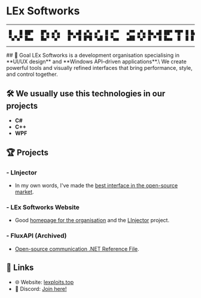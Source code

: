 # LEx Softworks
<hr>

```md
 █   █ ██▀   █▀▄ ▄▀▄   █▄ ▄█ ▄▀▄ ▄▀  █ ▄▀▀   ▄▀▀ ▄▀▄ █▄ ▄█ ██▀ ▀█▀ █ █▄ ▄█ ██▀ ▄▀▀      
 ▀▄▀▄▀ █▄▄   █▄▀ ▀▄▀   █ ▀ █ █▀█ ▀▄█ █ ▀▄▄   ▄██ ▀▄▀ █ ▀ █ █▄▄  █  █ █ ▀ █ █▄▄ ▄██ ▄ ▄ ▄
```
<hr>
## 🎯 Goal
LEx Softworks is a development organisation specialising in **UI/UX design** and **Windows API–driven applications**.\
We create powerful tools and visually refined interfaces that bring performance, style, and control together.

## 🛠 We usually use this technologies in our projects
* **C#**
* **C++**
* **WPF**

## 🏆 Projects
### - LInjector
- In my own words, I've made the [best interface in the open-source market](https://github.com/lexteamz/LInjector).
### - LEx Softworks Website
- Good [homepage for the organisation](https://github.com/lexteamz/website) and the [LInjector](https://github.com/lexteamz/LInjector) project.
### - FluxAPI (Archived)
- [Open-source communication .NET Reference File](https://github.com/lexteamz/FluxAPI).

## 📡 Links
* 🌐 Website: [lexploits.top](https://lexploits.top)
* 💬 Discord: [Join here!](https://discord.com/invite/NQY28YSVAb)
